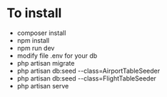 <h1>To install</h1>

<ul>
    <li>composer install</li>
    <li>npm install</li>
    <li>npm run dev</li>
    <li>modify file .env for your db</li>
    <li>php artisan migrate</li>
    <li>php artisan db:seed --class=AirportTableSeeder</li>
    <li>php artisan db:seed --class=FlightTableSeeder</li>
    <li>php artisan serve</li>
</ul>
